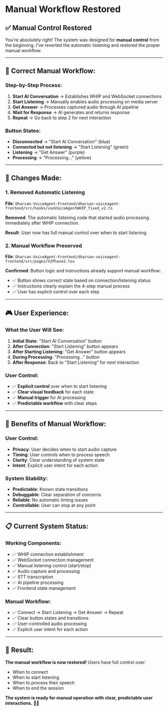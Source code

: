 # Manual Workflow Restored

## ✅ **Manual Control Restored**

You're absolutely right! The system was designed for **manual control** from the beginning. I've reverted the automatic listening and restored the proper manual workflow.

---

## 🎯 **Correct Manual Workflow:**

### **Step-by-Step Process:**
1. **Start AI Conversation** → Establishes WHIP and WebSocket connections
2. **Start Listening** → Manually enables audio processing on media server
3. **Get Answer** → Processes captured audio through AI pipeline
4. **Wait for Response** → AI generates and returns response
5. **Repeat** → Go back to step 2 for next interaction

### **Button States:**
- **Disconnected** → "Start AI Conversation" (blue)
- **Connected but not listening** → "Start Listening" (green)
- **Listening** → "Get Answer" (purple)
- **Processing** → "Processing..." (yellow)

---

## 🔧 **Changes Made:**

### **1. Removed Automatic Listening**
**File**: `Dharsan-VoiceAgent-Frontend/dharsan-voiceagent-frontend/src/hooks/useVoiceAgentWHIP_fixed_v2.ts`

**Removed**: The automatic listening code that started audio processing immediately after WHIP connection.

**Result**: User now has full manual control over when to start listening.

### **2. Manual Workflow Preserved**
**File**: `Dharsan-VoiceAgent-Frontend/dharsan-voiceagent-frontend/src/pages/V2Phase2.tsx`

**Confirmed**: Button logic and instructions already support manual workflow:
- ✅ Button shows correct state based on connection/listening status
- ✅ Instructions clearly explain the 4-step manual process
- ✅ User has explicit control over each step

---

## 🎮 **User Experience:**

### **What the User Will See:**
1. **Initial State**: "Start AI Conversation" button
2. **After Connection**: "Start Listening" button appears
3. **After Starting Listening**: "Get Answer" button appears
4. **During Processing**: "Processing..." button
5. **After Response**: Back to "Start Listening" for next interaction

### **User Control:**
- ✅ **Explicit control** over when to start listening
- ✅ **Clear visual feedback** for each state
- ✅ **Manual trigger** for AI processing
- ✅ **Predictable workflow** with clear steps

---

## 🚀 **Benefits of Manual Workflow:**

### **User Control:**
- **Privacy**: User decides when to start audio capture
- **Timing**: User controls when to process speech
- **Clarity**: Clear understanding of system state
- **Intent**: Explicit user intent for each action

### **System Stability:**
- **Predictable**: Known state transitions
- **Debuggable**: Clear separation of concerns
- **Reliable**: No automatic timing issues
- **Controllable**: User can stop at any point

---

## 📋 **Current System Status:**

### **Working Components:**
- ✅ WHIP connection establishment
- ✅ WebSocket connection management
- ✅ Manual listening control (start/stop)
- ✅ Audio capture and processing
- ✅ STT transcription
- ✅ AI pipeline processing
- ✅ Frontend state management

### **Manual Workflow:**
- ✅ Connect → Start Listening → Get Answer → Repeat
- ✅ Clear button states and transitions
- ✅ User-controlled audio processing
- ✅ Explicit user intent for each action

---

## 🎉 **Result:**

**The manual workflow is now restored!** Users have full control over:
- When to connect
- When to start listening
- When to process their speech
- When to end the session

**The system is ready for manual operation with clear, predictable user interactions.** 🎤✨ 